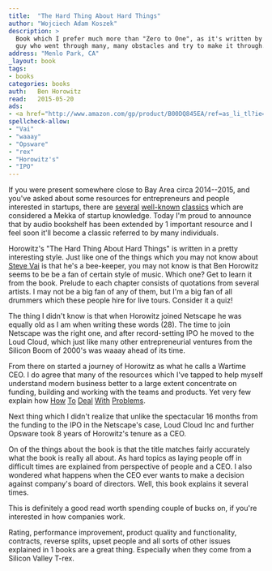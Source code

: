 ```yaml
---
title:  "The Hard Thing About Hard Things"
author: "Wojciech Adam Koszek"
description: >
  Book which I prefer much more than "Zero to One", as it's written by the
  guy who went through many, many obstacles and try to make it through.
address: "Menlo Park, CA"
_layout: book
tags:
- books
categories: books
auth:	Ben Horowitz 
read:	2015-05-20
ads:
- <a href="http://www.amazon.com/gp/product/B00DQ845EA/ref=as_li_tl?ie=UTF8&camp=1789&creative=390957&creativeASIN=B00DQ845EA&linkCode=as2&tag=wkoszek08-20&linkId=IMCSRMGLYIQK5J7O"><img border="0" src="http://ws-na.amazon-adsystem.com/widgets/q?_encoding=UTF8&ASIN=B00DQ845EA&Format=_SL160_&ID=AsinImage&MarketPlace=US&ServiceVersion=20070822&WS=1&tag=wkoszek08-20" ></a><img src="http://ir-na.amazon-adsystem.com/e/ir?t=wkoszek08-20&l=as2&o=1&a=B00DQ845EA" width="1" height="1" border="0" alt="" style="border:none !important; margin:0px !important;" />
spellcheck-allow:
- "Vai"
- "waaay"
- "Opsware"
- "rex"
- "Horowitz's"
- "IPO"
---
```


If you were present somewhere close to Bay Area circa 2014--2015, and you've asked
about some resources for entrepreneurs and people interested in startups,
there are 
[several](http://www.koszek.com/blog/2012/05/24/book-the-lean-startup/)
[well-known](http://www.koszek.com/blog/2012/08/24/book-rework/)
[classics](http://www.koszek.com/blog/2012/10/02/book-emyth-revisited/)
which are considered a Mekka of startup knowledge.
Today I'm proud to announce that by audio bookshelf has been extended by 1
important resource and I feel soon it'll become a classic referred to by
many individuals.

Horowitz's "The Hard Thing About Hard Things" is written in a pretty
interesting style. Just like one of the things which you may not know about
[Steve Vai](http://www.vai.com)
is that he's a bee-keeper, you may not know is that Ben Horowitz seems to
be be a fan of certain style of music. Which one? Get to learn it from the book. 
Prelude to each chapter consists of quotations from several artists. I may
not be a big fan of any of them, but I'm a big fan of all drummers which
these people hire for live tours. Consider it a quiz!

The thing I didn't know is that when Horowitz joined Netscape he was equally
old as I am when writing these words (28). The time to join Netscape was the
right one, and after record-setting IPO he moved to the Loud Cloud, which
just like many other entrepreneurial ventures from the Silicon Boom of
2000's was waaay ahead of its time.

From there on started a journey of Horowitz as what he calls a Wartime CEO.
I do agree that many of the resources which I've tapped to help myself
understand modern business better to a large extent concentrate on funding,
building and working with the teams and products. Yet very few explain how
[How](http://www.koszek.com/blog/2012/10/25/book-winning/)
[To](http://www.koszek.com/blog/2012/05/05/book-showstopper/)
[Deal](http://www.koszek.com/blog/2012/12/02/book-the-new-new-thing/)
[With](http://www.koszek.com/blog/2012/12/20/book-the-goal/)
[Problems](http://www.koszek.com/blog/2013/01/13/book-on-the-roll/).

Next thing which I didn't realize that unlike the spectacular 16 months
from the funding to the IPO in the Netscape's case, Loud Cloud Inc and
further Opsware took 8 years of Horowitz's tenure as a CEO.

On of the things about the book is that the title matches fairly accurately
what the book is really all about. As hard topics as laying people off in
difficult times are explained from perspective of people and a CEO. I also
wondered what happens when the CEO ever wants to make a decision against
company's board of directors. Well, this book explains it several times.

This is definitely a good read worth spending couple of bucks on, if you're
interested in how companies work.

Rating, performance improvement, product quality and functionality,
contracts, reverse splits, upset people and all sorts of other issues
explained in 1 books are a great thing. Especially when they come from a
Silicon Valley T-rex.

